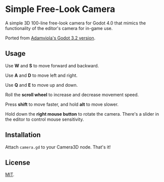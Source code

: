 # Simple Free-Look Camera
A simple 3D 100-line free-look camera for Godot 4.0 that mimics the functionality of the editor's camera for in-game use.

Ported from [Adamviola's Godot 3.2 version](https://github.com/adamviola/simple-free-look-camera).

## Usage
Use **W** and **S** to move forward and backward.

Use **A** and **D** to move left and right.

Use **Q** and **E** to move up and down.

Roll the **scroll wheel** to increase and decrease movement speed.

Press **shift** to move faster, and hold **alt** to move slower.

Hold down the **right mouse button** to rotate the camera.
There's a slider in the editor to control mouse sensitivity.

## Installation
Attach `camera.gd` to your Camera3D node. That's it!

## License
[MIT](https://opensource.org/licenses/MIT).
